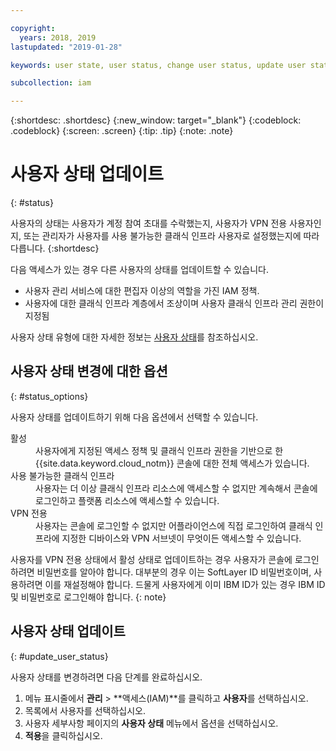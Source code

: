 ```yaml
---

copyright:
  years: 2018, 2019
lastupdated: "2019-01-28"

keywords: user state, user status, change user status, update user status

subcollection: iam

---
```



{:shortdesc: .shortdesc}
{:new_window: target="_blank"}
{:codeblock: .codeblock}
{:screen: .screen}
{:tip: .tip}
{:note: .note}

# 사용자 상태 업데이트
{: #status}

사용자의 상태는 사용자가 계정 참여 초대를 수락했는지, 사용자가 VPN 전용 사용자인지, 또는 관리자가 사용자를 사용 불가능한 클래식 인프라 사용자로 설정했는지에 따라 다릅니다.
{:shortdesc}

다음 액세스가 있는 경우 다른 사용자의 상태를 업데이트할 수 있습니다.

  * 사용자 관리 서비스에 대한 편집자 이상의 역할을 가진 IAM 정책.
  * 사용자에 대한 클래식 인프라 계층에서 조상이며 사용자 클래식 인프라 관리 권한이 지정됨

사용자 상태 유형에 대한 자세한 정보는 [사용자 상태](/docs/iam?topic=iam-user_status#user_status)를 참조하십시오.

## 사용자 상태 변경에 대한 옵션
{: #status_options}

사용자 상태를 업데이트하기 위해 다음 옵션에서 선택할 수 있습니다.

<dl>
<dt>활성</dt>
<dd>사용자에게 지정된 액세스 정책 및 클래식 인프라 권한을 기반으로 한 {{site.data.keyword.cloud_notm}} 콘솔에 대한 전체 액세스가 있습니다.</dd>
<dt>사용 불가능한 클래식 인프라</dt>
<dd>사용자는 더 이상 클래식 인프라 리소스에 액세스할 수 없지만 계속해서 콘솔에 로그인하고 플랫폼 리소스에 액세스할 수 있습니다.</dd>
<dt>VPN 전용</dt>
<dd>사용자는 콘솔에 로그인할 수 없지만 어플라이언스에 직접 로그인하여 클래식 인프라에 지정한 디바이스와 VPN 서브넷이 무엇이든 액세스할 수 있습니다.</dd>
</dl>

사용자를 VPN 전용 상태에서 활성 상태로 업데이트하는 경우 사용자가 콘솔에 로그인하려면 비밀번호를 알아야 합니다. 대부분의 경우 이는 SoftLayer ID 비밀번호이며, 사용하려면 이를 재설정해야 합니다. 드물게 사용자에게 이미 IBM ID가 있는 경우 IBM ID 및 비밀번호로 로그인해야 합니다.
{: note}

## 사용자 상태 업데이트
{: #update_user_status}

사용자 상태를 변경하려면 다음 단계를 완료하십시오.

1. 메뉴 표시줄에서 **관리** &gt; **액세스(IAM)**를 클릭하고 **사용자**를 선택하십시오.
2. 목록에서 사용자를 선택하십시오.
3. 사용자 세부사항 페이지의 **사용자 상태** 메뉴에서 옵션을 선택하십시오.  
4. **적용**을 클릭하십시오.
